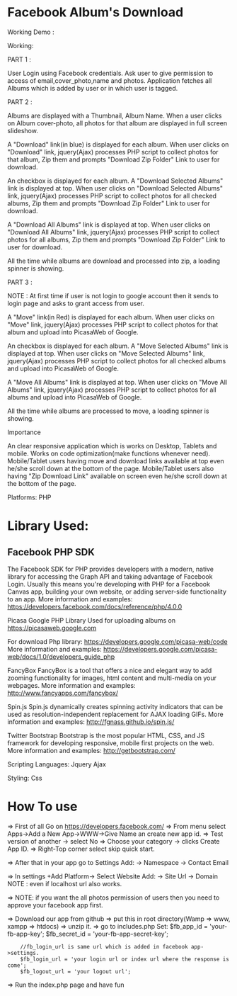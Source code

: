 Facebook Album's Download
=====================================

Working Demo : 

Working:

PART 1 :

User Login using Facebook credentials.
Ask user to give permission to access of email,cover_photo,name and photos.
Application fetches all Albums which is added by user or in which user is tagged.


PART 2 :

Albums are displayed with a Thumbnail, Album Name.
When a user clicks on Album cover-photo, all photos for that album are displayed in full screen slideshow.

A "Download" link(in blue) is displayed for each album.
When user clicks on "Download" link, jquery(Ajax) processes PHP script to collect photos for that album, Zip them and prompts "Download Zip Folder" Link to user for download.

An checkbox is displayed for each album.
A "Download Selected Albums" link is displayed at top.
When user clicks on "Download Selected Albums" link, jquery(Ajax) processes PHP script to collect photos for all checked albums, Zip them and prompts "Download Zip Folder" Link to user for download.

A "Download All Albums" link is displayed at top.
When user clicks on "Download All Albums" link, jquery(Ajax) processes PHP script to collect photos for all albums, Zip them and prompts "Download Zip Folder" Link to user for download.

All the time while albums are download and processed into zip, a loading spinner is showing.


PART 3 :

NOTE : At first time if user is not login to google account then it sends to login page and asks to grant access from user. 

A "Move" link(in Red) is displayed for each album.
When user clicks on "Move" link, jquery(Ajax) processes PHP script to collect photos for that album and upload into PicasaWeb of Google.

An checkbox is displayed for each album.
A "Move Selected Albums" link is displayed at top.
When user clicks on "Move Selected Albums" link, jquery(Ajax) processes PHP script to collect photos for all checked albums and upload into PicasaWeb of Google.

A "Move All Albums" link is displayed at top.
When user clicks on "Move All Albums" link, jquery(Ajax) processes PHP script to collect photos for all albums and upload into PicasaWeb of Google.

All the time while albums are processed to move, a loading spinner is showing.


Importance

An clear responsive application which is works on Desktop, Tablets and mobile.
Works on code optimization(make functions whenever need).
Mobile/Tablet users having move and download links available at top even he/she scroll down at the bottom of the page.
Mobile/Tablet users also having "Zip Download Link" available on screen even he/she scroll down at the bottom of the page.



Platforms:
PHP


Library Used:
==========================================================
Facebook PHP SDK
----------------------
The Facebook SDK for PHP provides developers with a modern, native library for accessing the Graph API and 
taking advantage of Facebook Login. Usually this means you're developing with PHP for a Facebook Canvas app, 
building your own website, or adding server-side functionality to an app.
More information and examples: https://developers.facebook.com/docs/reference/php/4.0.0

Picasa Google PHP Library
Used for uploading albums on https://picasaweb.google.com

For download Php library: https://developers.google.com/picasa-web/code
More information and examples: https://developers.google.com/picasa-web/docs/1.0/developers_guide_php

FancyBox
FancyBox is a tool that offers a nice and elegant way to add zooming functionality for images, html content and multi-media on your webpages.
More information and examples: http://www.fancyapps.com/fancybox/

Spin.js
Spin.js dynamically creates spinning activity indicators that can be used as resolution-independent replacement for AJAX loading GIFs.
More information and examples: http://fgnass.github.io/spin.js/

Twitter Bootstrap
Bootstrap is the most popular HTML, CSS, and JS framework for developing responsive, mobile first projects on the web.
More information and examples: http://getbootstrap.com/


Scripting Languages:
Jquery
Ajax


Styling:
Css


How To use 
================================================

=> First of all Go on https://developers.facebook.com/
=> From menu select Apps->Add a New App->WWW->Give Name an create new app id.
=> Test version of another -> select No
=> Choose your category -> clicks Create App ID.
=> Right-Top corner select skip quick start.

=> After that in your app go to Settings
	Add:
		-> Namespace
		-> Contact Email

=> In settings +Add Platform-> Select Website
	Add:
		-> Site Url
		-> Domain
		NOTE : even if localhost url also works.

=> NOTE: if you want the all photos permission of users then you need to approve your facebook app first.


=> Download our app from github
=> put this in root directory(Wamp => www, xampp => htdocs)
=> unzip it.
=> go to includes.php
	Set:
		$fb_app_id = 'your-fb-app-key';
		$fb_secret_id = 'your-fb-app-secret-key';
	
		//fb_login_url is same url which is added in facebook app->settings.
		$fb_login_url = 'your login url or index url where the response is come'; 
		$fb_logout_url = 'your logout url';

=> Run the index.php page and have fun
